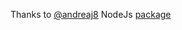 Thanks to [@andreaj8](https://github.com/andreaj8) NodeJs [package](https://github.com/TicketeStartup/mailup-node-api)
